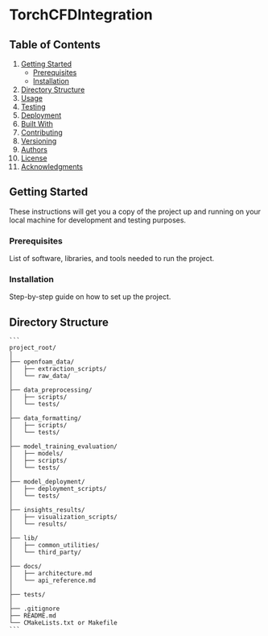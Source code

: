 # TorchCFDIntegration

## Table of Contents

1. [Getting Started](#getting-started)
    - [Prerequisites](#prerequisites)
    - [Installation](#installation)
2. [Directory Structure](#directory-structure)
3. [Usage](#usage)
4. [Testing](#testing)
5. [Deployment](#deployment)
6. [Built With](#built-with)
7. [Contributing](#contributing)
8. [Versioning](#versioning)
9. [Authors](#authors)
10. [License](#license)
11. [Acknowledgments](#acknowledgments)

## Getting Started

These instructions will get you a copy of the project up and running on your local machine for development and testing purposes.

### Prerequisites

List of software, libraries, and tools needed to run the project.

### Installation

Step-by-step guide on how to set up the project.

## Directory Structure

    ```
    project_root/
    │
    ├── openfoam_data/
    │   ├── extraction_scripts/
    │   └── raw_data/
    │
    ├── data_preprocessing/
    │   ├── scripts/
    │   └── tests/
    │
    ├── data_formatting/
    │   ├── scripts/
    │   └── tests/
    │
    ├── model_training_evaluation/
    │   ├── models/
    │   ├── scripts/
    │   └── tests/
    │
    ├── model_deployment/
    │   ├── deployment_scripts/
    │   └── tests/
    │
    ├── insights_results/
    │   ├── visualization_scripts/
    │   └── results/
    │
    ├── lib/
    │   ├── common_utilities/
    │   └── third_party/
    │
    ├── docs/
    │   ├── architecture.md
    │   └── api_reference.md
    │
    ├── tests/
    │
    ├── .gitignore
    ├── README.md
    └── CMakeLists.txt or Makefile
    ```